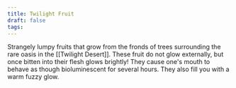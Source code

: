 ```yaml
---
title: Twilight Fruit
draft: false
tags:
---
```

Strangely lumpy fruits that grow from the fronds of trees surrounding the rare oasis in the [[Twilight Desert]]. These fruit do not glow externally, but once bitten into their flesh glows brightly! They cause one's mouth to behave as though bioluminescent for several hours. They also fill you with a warm fuzzy glow.